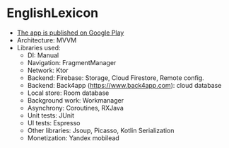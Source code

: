 # EnglishLexicon
- [The app is published on Google Play](https://play.google.com/store/apps/details?id=com.myapp.lexicon)
- Architecture: MVVM
- Libraries used:
   * DI: Manual
   * Navigation: FragmentManager
   * Network: Ktor
   * Backend: Firebase: Storage, Cloud Firestore, Remote config.
   * Backend: Back4app (https://www.back4app.com): cloud database
   * Local store: Room database
   * Background work: Workmanager
   * Asynchrony: Coroutines, RXJava
   * Unit tests: JUnit
   * UI tests: Espresso
   * Other libraries: Jsoup, Picasso, Kotlin Serialization
   * Monetization: Yandex mobilead
